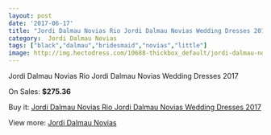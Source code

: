 ```yaml
---
layout: post
date: '2017-06-17'
title: "Jordi Dalmau Novias Rio Jordi Dalmau Novias Wedding Dresses 2017"
category:  Jordi Dalmau Novias
tags: ["black","dalmau","bridesmaid","novias","little"]
image: http://img.hectodress.com/10688-thickbox_default/jordi-dalmau-novias-rio-jordi-dalmau-novias-wedding-dresses-2013.jpg
---
```

Jordi Dalmau Novias Rio Jordi Dalmau Novias Wedding Dresses 2017

On Sales: **$275.36**
<a href="https://www.hectodress.com/-jordi-dalmau-novias/5274-jordi-dalmau-novias-rio-jordi-dalmau-novias-wedding-dresses-2013.html"><amp-img layout="responsive" width="600" height="600" src="//img.hectodress.com/10688-thickbox_default/jordi-dalmau-novias-rio-jordi-dalmau-novias-wedding-dresses-2013.jpg" alt="Jordi Dalmau Novias Rio Jordi Dalmau Novias Wedding Dresses 2017 0" /></a>

Buy it: [Jordi Dalmau Novias Rio Jordi Dalmau Novias Wedding Dresses 2017](https://www.hectodress.com/-jordi-dalmau-novias/5274-jordi-dalmau-novias-rio-jordi-dalmau-novias-wedding-dresses-2013.html "Jordi Dalmau Novias Rio Jordi Dalmau Novias Wedding Dresses 2017")

View more: [ Jordi Dalmau Novias](https://www.hectodress.com/87--jordi-dalmau-novias " Jordi Dalmau Novias")